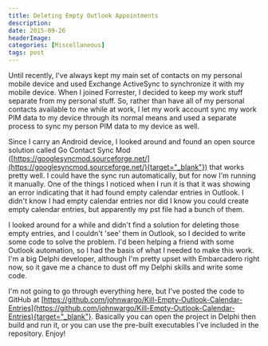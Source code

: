 ```yaml
---
title: Deleting Empty Outlook Appointments
description: 
date: 2015-09-26
headerImage: 
categories: [Miscellaneous]
tags: post
---
```


Until recently, I've always kept my main set of contacts on my personal mobile device and used Exchange ActiveSync to synchronize it with my mobile device. When I joined Forrester, I decided to keep my work stuff separate from my personal stuff. So, rather than have all of my personal contacts available to me while at work, I let my work account sync my work PIM data to my device through its normal means and used a separate process to sync my person PIM data to my device as well.

Since I carry an Android device, I looked around and found an open source solution called Go Contact Sync Mod ([https://googlesyncmod.sourceforge.net/](https://googlesyncmod.sourceforge.net/){target="_blank"}) that works pretty well. I could have the sync run automatically, but for now I'm running it manually. One of the things I noticed when I run it is that it was showing an error indicating that it had found empty calendar entries in Outlook. I didn't know I had empty calendar entries nor did I know you could create empty calendar entries, but apparently my pst file had a bunch of them.

I looked around for a while and didn't find a solution for deleting those empty entries, and I couldn't 'see' them in Outlook, so I decided to write some code to solve the problem. I'd been helping a friend with some Outlook automation, so I had the basis of what I needed to make this work. I'm a big Delphi developer, although I'm pretty upset with Embarcadero right now, so it gave me a chance to dust off my Delphi skills and write some code.

I'm not going to go through everything here, but I've posted the code to GitHub at [https://github.com/johnwargo/Kill-Empty-Outlook-Calendar-Entries](https://github.com/johnwargo/Kill-Empty-Outlook-Calendar-Entries){target="_blank"}. Basically you can open the project in Delphi then build and run it, or you can use the pre-built executables I've included in the repository. Enjoy!